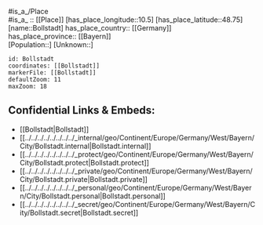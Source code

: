 ﻿---
location: [48.75,10.5] 
mapzoom: [7,12] 
mapmarker: city 
type: City
tags:
- geo/City


SpocWebEntityId: 29259
isDeleted: false
confidential: public

---
#is_a_/Place  
#is_a_ :: [[Place]] 
[has_place_longitude::10.5] 
[has_place_latitude::48.75] 
[name::Bollstadt] 
has_place_country:: [[Germany]]  
has_place_province:: [[Bayern]]  
[Population::] 
[Unknown::] 


```leaflet
id: Bollstadt
coordinates: [[Bollstadt]] 
markerFile: [[Bollstadt]] 
defaultZoom: 11 
maxZoom: 18
```


## Confidential Links & Embeds: 
- [[Bollstadt|Bollstadt]]  
- [[../../../../../../../../_internal/geo/Continent/Europe/Germany/West/Bayern/City/Bollstadt.internal|Bollstadt.internal]] 
- [[../../../../../../../../_protect/geo/Continent/Europe/Germany/West/Bayern/City/Bollstadt.protect|Bollstadt.protect]] 
- [[../../../../../../../../_private/geo/Continent/Europe/Germany/West/Bayern/City/Bollstadt.private|Bollstadt.private]] 
- [[../../../../../../../../_personal/geo/Continent/Europe/Germany/West/Bayern/City/Bollstadt.personal|Bollstadt.personal]] 
- [[../../../../../../../../_secret/geo/Continent/Europe/Germany/West/Bayern/City/Bollstadt.secret|Bollstadt.secret]] 
